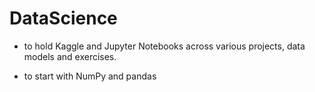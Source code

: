 # DataScience

- to hold Kaggle and Jupyter Notebooks across various projects, data models and exercises.

- to start with NumPy and pandas
